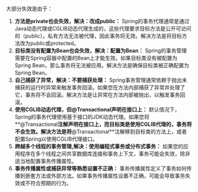 大部分失效是由于：

1. **方法是private也会失效，解决：改成public：** Spring的事务代理通常是通过Java动态代理或CGLIB动态代理生成的，这些代理要求目标方法是公开可访问的（public）。私有方法无法被代理，因此事务将无效。解决方法是将目标方法改为public或protected。
2. **目标类没有配置为Bean也会失效，解决：配置为Bean：** Spring的事务管理需要在Spring容器中配置的Bean上才能生效。如果目标类没有被配置为Spring Bean，那么事务将无法被应用。解决方法是确保目标类被正确配置为Spring Bean。
3. **自己捕获了异常，解决：不要捕获处理：** Spring事务管理通常依赖于抛出未捕获的运行时异常来触发事务回滚。如果您在方法内部捕获了异常并处理了它，事务将不会回滚。解决方法是让异常在方法内部被抛出，以触发事务回滚。
4. **使用CGLIB动态代理，但@Transactional声明在接口上：** 默认情况下，Spring的事务代理使用基于接口的JDK动态代理。如果您将**@Transactional**注解声明在接口上，而目标类是使用CGLIB代理的，事务将不会生效。解决方法是将**@Transactional**注解移到目标类的方法上，或者配置Spring以使用CGLIB代理接口。
5. **跨越多个线程的事务管理,解决：使用编程式事务或分布式事务：** 如果您的应用程序在多个线程之间共享数据库连接和事务上下文，事务可能会失效，除非适当地配置事务传播属性。
6. **事务传播属性或捕获异常等熟悉设置不正确：** 事务传播属性定义了事务如何传播到嵌套方法或外部方法。如果事务传播属性设置不正确，可能会导致事务失效或不符合预期的行为。


